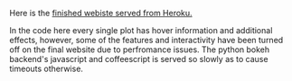 Here is the [finished webiste served from Heroku.](https://hard-drives.herokuapp.com)

In the code here every single plot has hover information and additional effects, however, some of the features and interactivity have been turned off on the final website due to perfromance issues. The python bokeh backend's javascript and coffeescript is served so slowly as to cause timeouts otherwise. 
